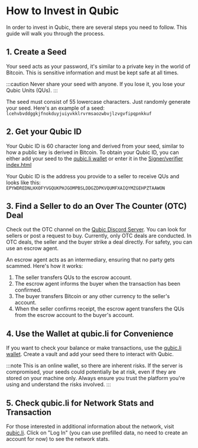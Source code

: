 # How to Invest in Qubic

In order to invest in Qubic, there are several steps you need to follow. This guide will walk you through the process.

## 1. Create a Seed

Your seed acts as your password, it's similar to a private key in the world of Bitcoin. This is sensitive information and must be kept safe at all times. 

:::caution
Never share your seed with anyone. If you lose it, you lose your Qubic Units (QUs). 
:::

The seed must consist of 55 lowercase characters. Just randomly generate your seed. Here's an example of a seed: `lcehvbvddggkjfnokduyjuiyvkklrvrmsaozwbvjlzvgvfipqpnkkuf` 

## 2. Get your Qubic ID

Your Qubic ID is 60 character long and derived from your seed, similar to how a public key is derived in Bitcoin. To obtain your Qubic ID, you can either add your seed to the [qubic.li wallet](https://wallet.qubic.li/) or enter it in the [Signer/verifier index.html](https://discord.com/channels/768887649540243497/938806734212984853/1064447817197821952)

Your Qubic ID is the address you provide to a seller to receive QUs and looks like this: `EPYWDREDNLHXOFYVGQUKPHJGOMPBSLDDGZDPKVQUMFXAIQYMZGEHPZTAAWON`

## 3. Find a Seller to do an Over The Counter (OTC) Deal

Check out the OTC channel on the [Qubic Discord Server](https://discord.com/channels/768887649540243497/938806734212984853). You can look for sellers or post a request to buy. Currently, only OTC deals are conducted. In OTC deals, the seller and the buyer strike a deal directly. For safety, you can use an escrow agent.

An escrow agent acts as an intermediary, ensuring that no party gets scammed. Here's how it works:

1. The seller transfers QUs to the escrow account.
2. The escrow agent informs the buyer when the transaction has been confirmed.
3. The buyer transfers Bitcoin or any other currency to the seller's account.
4. When the seller confirms receipt, the escrow agent transfers the QUs from the escrow account to the buyer's account.

## 4. Use the Wallet at qubic.li for Convenience

If you want to check your balance or make transactions, use the [qubic.li wallet](https://wallet.qubic.li/). Create a vault and add your seed there to interact with Qubic. 

:::note
This is an online wallet, so there are inherent risks. If the server is compromised, your seeds could potentially be at risk, even if they are stored on your machine only. Always ensure you trust the platform you're using and understand the risks involved.
:::

## 5. Check qubic.li for Network Stats and Transaction

For those interested in additional information about the network, visit [qubic.li](https://app.qubic.li/network/transfers). Click on "Log In" (you can use prefilled data, no need to create an account for now) to see the network stats.
